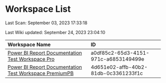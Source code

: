 



# Workspace List


Last Scan: September 03, 2023 17:33:18

Last Wiki updated: September 24, 2023 23:04:10  
  
  

|Workspace Name|ID|
| :--- | :--- |
|[Power BI Report Documentation Test Workspace Pro](./Workspaces/Power-BI-Report-Documentation-Test-Workspace-Pro.md)|a0df85c2-65d3-4151-971c-a6853149499e|
|[Power BI Report Documentation Test Workspace PremiumPB](./Workspaces/Power-BI-Report-Documentation-Test-Workspace-PremiumPB.md)|4d651e02-affb-40b2-81db-0c3361233f1c|
